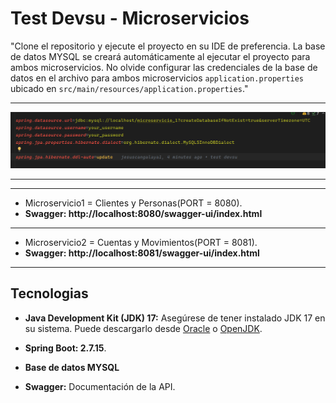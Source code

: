 
# Test Devsu - Microservicios


"Clone el repositorio y ejecute el proyecto en su IDE de preferencia.
 La base de datos MYSQL se creará automáticamente al ejecutar el proyecto para ambos microservicios.
 No olvide configurar las credenciales de la base de datos en el archivo para ambos microservicios `application.properties` ubicado en `src/main/resources/application.properties`."

---

![Credentials db](microservice/src/main/resources/static/1.png)

---

---
- Microservicio1 = Clientes y Personas(PORT = 8080).
- **Swagger: http://localhost:8080/swagger-ui/index.html**
---
- Microservicio2 = Cuentas y Movimientos(PORT = 8081).
- **Swagger: http://localhost:8081/swagger-ui/index.html**
 ---

## Tecnologias

- **Java Development Kit (JDK) 17:** Asegúrese de tener instalado JDK 17 en su sistema. Puede descargarlo desde [Oracle](https://www.oracle.com/java/technologies/javase-downloads.html) o [OpenJDK](https://adoptopenjdk.net/).

- **Spring Boot: 2.7.15**.

- **Base de datos MYSQL**

- **Swagger:** Documentación de la API.








